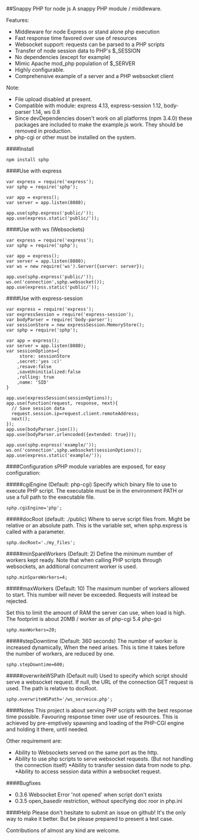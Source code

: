 ##Snappy PHP for node js
A snappy PHP module / middleware. 

Features:
* Middleware for node Express or stand alone php execution
* Fast response time favored over use of resources
* Websocket support: requests can be parsed to a PHP scripts
* Transfer of node session data to PHP's $_SESSION
* No dependencies (except for example)
* Mimic Apache mod_php population of $_SERVER
* Highly configurable.
* Comprehensive example of a server and a PHP websocket client

Note:
* File upload disabled at present.
* Compatible with module: express 4.13, express-session 1.12, body-parser 1.14, ws 0.8
* Since devDependencies dosen't work on all platforms (npm 3.4.0) these packages are included to make the example.js work. They should be removed in production.
* php-cgi or other must be installed on the system.

####Install

    npm install sphp

####Use with express

    var express = require('express');
    var sphp = require('sphp');
    
    var app = express();
    var server = app.listen(8080);
    
    app.use(sphp.express('public/'));
    app.use(express.static('public/'));

####Use with ws (Websockets)

    var express = require('express');
    var sphp = require('sphp');
    
    var app = express();
    var server = app.listen(8080);
    var ws = new require('ws').Server({server: server});
    
    app.use(sphp.express('public/'));
    ws.on('connection',sphp.websocket());
    app.use(express.static('public/'));
    
####Use with express-session

    var express = require('express');
    var expressSession = require('express-session');
    var bodyParser = require('body-parser');
    var sessionStore = new expressSession.MemoryStore();
    var sphp = require('sphp');
    
    var app = express();
    var server = app.listen(8080);
    var sessionOptions={
         store: sessionStore
        ,secret:'yes :c)'
        ,resave:false
        ,saveUninitialized:false
        ,rolling: true
        ,name: 'SID'
    }

    app.use(expressSession(sessionOptions));
    app.use(function(request, response, next){ 
      // Save session data
      request.session.ip=request.client.remoteAddress;
      next();
    });
    app.use(bodyParser.json());      
    app.use(bodyParser.urlencoded({extended: true}));

    app.use(sphp.express('example/'));
    ws.on('connection',sphp.websocket(sessionOptions));
    app.use(express.static('example/'));

####Configuration
sPHP module variables are exposed, for easy configuration:

#####cgiEngine (Default: php-cgi)
Specify which binary file to use to execute PHP script. The executable must be in the environment PATH or use a full path to the executable file.

    sphp.cgiEngine='php';

#####docRoot (default: ./public)
Where to serve script files from. Might be relative or an absolute path. This is the variable set, when sphp.express is called with a parameter.

    sphp.docRoot='./my_files';

#####minSpareWorkers (Default: 2)
Define the minimum number of workers kept ready. 
Note that when calling PHP scripts through websockets, an additional concurrent worker is used. 


    sphp.minSpareWorkers=4;

#####maxWorkers (Default: 10)
The maximum number of workers allowed to start. This number will never be exceeded. Requests will instead be rejected.

Set this to limit the amount of RAM the server can use, when load is high. The footprint is about 20MB / worker as of php-cgi 5.4 php-gci

    sphp.maxWorkers=20;

#####stepDowntime (Default: 360 seconds)
The number of worker is increased dynamically, When the need arises. This is time it takes before the number of workers, are reduced by one.

    sphp.stepDowntime=600;

#####overwriteWSPath (Default null)
Used to specify which script should serve a websocket request.
If null, the URL of the connection GET request is used.
The path is relative to docRoot.

    sphp.overwriteWSPath='/ws_serveice.php';


####Notes
This project is about serving PHP scripts with the best response time possible. Favouring response timer over use of resources. This is achieved by pre-emptively spawning and loading of the PHP-CGI engine and holding it there, until needed.

Other requirement are:
* Ability to Websockets served on the same port as the http.
* Ability to use php scripts to serve websocket requests. (But not handling the connection itself)
*Ability to transfer session data from node to php. 
*Ability to access session data within a websocket request.

####Bugfixes
* 0.3.6  Websocket Error 'not opened' when script don't exists
* 0.3.5  open_basedir restriction, without specifying doc roor in php.ini

####Help
Please don't hesitate to submit an issue on github! It's the only way to make it better. But be please  prepared to present a test case.

Contributions of almost any kind are welcome. 






